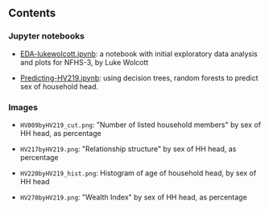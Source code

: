 ## Contents

### Jupyter notebooks

- [EDA-lukewolcott.ipynb](http://nbviewer.jupyter.org/github/Data4Democracy/india-nfhs/blob/master/nfhs3-women-emp-analysis/EDA-lukewolcott.ipynb): a notebook with initial exploratory data analysis and plots for NFHS-3, by Luke Wolcott

- [Predicting-HV219.ipynb](http://nbviewer.jupyter.org/github/Data4Democracy/india-nfhs/blob/master/nfhs3-women-emp-analysis/Predicting-HV219.ipynb): using decision trees, random forests to predict sex of household head.

### Images

- `HV009byHV219_cut.png`: "Number of listed household members" by sex of HH head, as percentage

- `HV217byHV219.png`: "Relationship structure" by sex of HH head, as percentage

- `HV220byHV219_hist.png`: Histogram of age of household head, by sex of HH head

- `HV270byHV219.png`: "Wealth Index" by sex of HH head, as percentage
